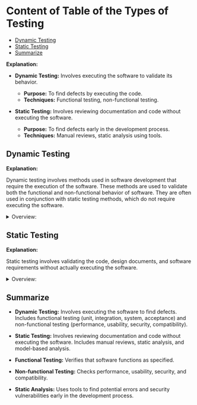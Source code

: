 <!-- markdownlint-disable MD033 -->

# Content of Table of the Types of Testing

- [Dynamic Testing](#dynamic-testing)
- [Static Testing](#static-testing)
- [Summarize](#summarize)

**Explanation:**

- **Dynamic Testing:** Involves executing the software to validate its behavior.
  - **Purpose:** To find defects by executing the code.
  - **Techniques:** Functional testing, non-functional testing.

- **Static Testing:** Involves reviewing documentation and code without executing the software.
  - **Purpose:** To find defects early in the development process.
  - **Techniques:** Manual reviews, static analysis using tools.

## Dynamic Testing

**Explanation:**

Dynamic testing involves methods used in software development that require the execution of the software. These methods are used to validate both the functional and non-functional behavior of software. They are often used in conjunction with static testing methods, which do not require executing the software.

<details>
    <summary>Overview:</summary>

- **Functional Testing**

  **Explanation:**

  Functional testing is performed to verify that each function of the software application behaves as specified in the requirement document.

  <details>
      <summary>Overview:</summary>

  - **Unit Testing:** Involves testing individual components of the software. This is usually done by the developers themselves.
    - **Defects Found:** Logic errors, calculation mistakes, boundary issues, and data handling problems.

  - **Integration Testing:** Involves testing the interaction between different software modules.
    - **Defects Found:** Interface mismatches, data flow issues, integration logic errors.

  - **System Testing:** Involves testing the entire system as a whole to check the requirements.
    - **Defects Found:** System-level functional issues, end-to-end functional issues.

  - **Acceptance Testing:** The final level of testing to verify if the system meets the customer requirements.
    - **Defects Found:** Requirement mismatches, missing functionality, compliance issues.

  </details>

- **Non-functional Testing**

  **Explanation:**

  Non-functional testing is performed to check the non-functional aspects of a software application. It focuses on how the system performs rather than specific behaviors.

  <details>
      <summary>Overview:</summary>

  - **Performance Testing:** Checks how a system performs under a particular load.
    - **Defects Found:** Performance issues, slow response times, resource utilization issues.
  - **Usability Testing:** Checks the user-friendliness of the software to improve better user-experience.
    - **Defects Found:** Poor navigation, confusing user interface, accessibility issues.
  - **Security Testing (Penetration Testing):** Checks if the system is secure from external threats and vulnerabilities.
  - **Defects Found:** SQL injection, cross-site scripting (XSS), unauthorized access.
  - **Compatibility Testing:** Ensures that the software can run in different environments (different hardware, operating systems, browsers).
    - **Defects Found:** Rendering issues, functionality issues on specific platforms, browser compatibility issues.

</details>

## Static Testing

**Explanation:**

Static testing involves validating the code, design documents, and software requirements without actually executing the software.

<details>
    <summary>Overview:</summary>

1. **Benefits of Early and Frequent Stakeholder Feedback:** Getting feedback from stakeholders early and often can help catch misunderstandings or errors in the requirements or design before coding begins.
2. **Review Process Activities:** The review process typically involves planning the review, conducting the review, reporting the results, and taking any necessary follow-up actions.
3. **Review Types:** There are several types of reviews, including informal reviews, walkthroughs, technical reviews, and inspections.
4. **Checklist-based Reviewing:** Reviewers use a checklist of common errors to guide their review.
5. **Scenario-based Reviewing:** Reviewers use a set of predefined scenarios to guide their review.
6. **Static Analysis:** Tools are used to analyze code for potential errors and security vulnerabilities.
7. **Model-Based Analysis:** Involves analyzing various models of the software to identify errors, inconsistencies, or areas for improvement. These models can include diagrams and representations that illustrate different aspects of the software system.

</details>

## Summarize

- **Dynamic Testing:** Involves executing the software to find defects. Includes functional testing (unit, integration, system, acceptance) and non-functional testing (performance, usability, security, compatibility).

- **Static Testing:** Involves reviewing documentation and code without executing the software. Includes manual reviews, static analysis, and model-based analysis.

- **Functional Testing:** Verifies that software functions as specified.

- **Non-functional Testing:** Checks performance, usability, security, and compatibility.

- **Static Analysis:** Uses tools to find potential errors and security
vulnerabilities early in the development process.
